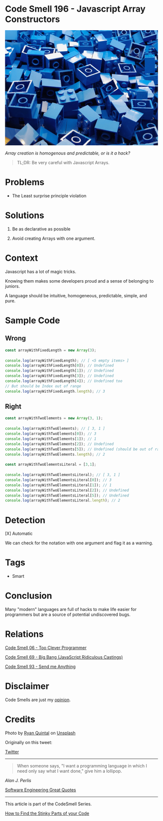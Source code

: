 # Code Smell 196 - Javascript Array Constructors
            
![Code Smell 196 - Javascript Array Constructors](Code%20Smell%20196%20-%20Javascript%20Array%20Constructors.jpg)

*Array creation is homogenous and predictable, or is it a hack?*

> TL;DR: Be very careful with Javascript Arrays.

# Problems

- The Least surprise principle violation

# Solutions

1. Be as declarative as possible

2. Avoid creating Arrays with one argument.

# Context

Javascript has a lot of magic tricks.

Knowing them makes some developers proud and a sense of belonging to juniors.

A language should be intuitive, homogeneous, predictable, simple, and pure.

# Sample Code

## Wrong

[Gist Url]: # (https://gist.github.com/mcsee/5d0644c120630d637c9649d7c92805c7)
```javascript
const arrayWithFixedLength = new Array(3);

console.log(arrayWithFixedLength); // [ <5 empty items> ]
console.log(arrayWithFixedLength[0]); // Undefined
console.log(arrayWithFixedLength[1]); // Undefined
console.log(arrayWithFixedLength[3]); // Undefined
console.log(arrayWithFixedLength[4]); // Undefined too
// But should be Index out of range
console.log(arrayWithFixedLength.length); // 3
```

## Right

[Gist Url]: # (https://gist.github.com/mcsee/a7f4c59210257cb279efc6747b4e3122)
```javascript
const arrayWithTwoElements = new Array(3, 1);

console.log(arrayWithTwoElements); // [ 3, 1 ]
console.log(arrayWithTwoElements[0]); // 3
console.log(arrayWithTwoElements[1]); // 1
console.log(arrayWithTwoElements[2]); // Undefined
console.log(arrayWithTwoElements[5]); // Undefined (should be out of range)
console.log(arrayWithTwoElements.length); // 2

const arrayWithTwoElementsLiteral = [3,1];

console.log(arrayWithTwoElementsLiteral); // [ 3, 1 ]
console.log(arrayWithTwoElementsLiteral[0]); // 3
console.log(arrayWithTwoElementsLiteral[1]); // 1
console.log(arrayWithTwoElementsLiteral[2]); // Undefined
console.log(arrayWithTwoElementsLiteral[5]); // Undefined
console.log(arrayWithTwoElementsLiteral.length); // 2
```

# Detection

[X] Automatic 

We can check for the notation with one argument and flag it as a warning.

# Tags

- Smart

# Conclusion

Many "modern" languages are full of hacks to make life easier for programmers but are a source of potential undiscovered bugs.

# Relations

[Code Smell 06 - Too Clever Programmer](https://github.com/mcsee/Software-Design-Articles/tree/main/Articles/Code%20Smells/Code%20Smell%2006%20-%20Too%20Clever%20Programmer/readme.md)

[Code Smell 69 - Big Bang (JavaScript Ridiculous Castings)](https://github.com/mcsee/Software-Design-Articles/tree/main/Articles/Code%20Smells/Code%20Smell%2069%20-%20Big%20Bang%20(JavaScript%20Ridiculous%20Castings)/readme.md)

[Code Smell 93 - Send me Anything](https://github.com/mcsee/Software-Design-Articles/tree/main/Articles/Code%20Smells/Code%20Smell%2093%20-%20Send%20me%20Anything/readme.md)

# Disclaimer

Code Smells are just my [opinion](https://github.com/mcsee/Software-Design-Articles/tree/main/Articles/Blogging/I%20Wrote%20More%20than%2090%20Articles%20on%202021%20Here%20is%20What%20I%20Learned/readme.md).

# Credits

Photo by [Ryan Quintal](https://unsplash.com/@ryanquintal) on [Unsplash](https://unsplash.com/photos/US9Tc9pKNBU)
  
Originally on this tweet:

[Twitter](https://twitter.com/1621348702907502593)
  
* * *

> When someone says, "I want a programming language in which I need only say what I want done," give him a lollipop.

_Alan J. Perlis_
 
[Software Engineering Great Quotes](https://github.com/mcsee/Software-Design-Articles/tree/main/Articles/Quotes/Software%20Engineering%20Great%20Quotes/readme.md)

* * *

This article is part of the CodeSmell Series.

[How to Find the Stinky Parts of your Code](https://github.com/mcsee/Software-Design-Articles/tree/main/Articles/Code%20Smells/How%20to%20Find%20the%20Stinky%20parts%20of%20your%20Code/readme.md)